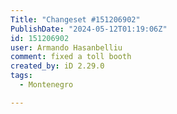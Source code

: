 ```yaml
---
Title: "Changeset #151206902"
PublishDate: "2024-05-12T01:19:06Z"
id: 151206902
user: Armando Hasanbelliu
comment: fixed a toll booth
created_by: iD 2.29.0
tags:
  - Montenegro

---
```

